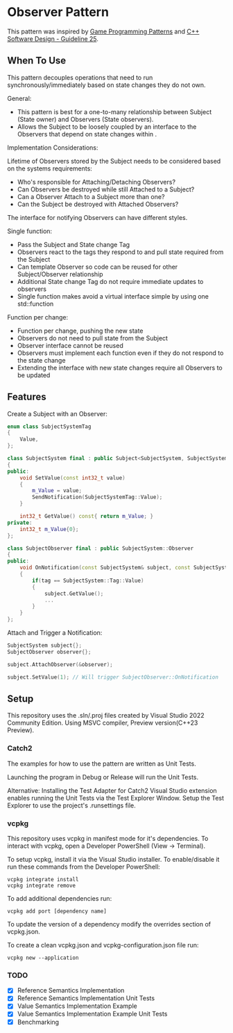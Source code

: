 # Observer Pattern

This pattern was inspired by [Game Programming Patterns](https://gameprogrammingpatterns.com/observer.html) and [
C++ Software Design - Guideline 25](https://www.oreilly.com/library/view/c-software-design/9781098113155/).

## When To Use

This pattern decouples operations that need to run synchronously/immediately based on state changes they do not own.

General:
* This pattern is best for a one-to-many relationship between Subject (State owner) and Observers (State observers).
* Allows the Subject to be loosely coupled by an interface to the Observers that depend on state changes within .

Implementation Considerations:

Lifetime of Observers stored by the Subject needs to be considered based on the systems requirements:
* Who's responsible for Attaching/Detaching Observers?
* Can Observers be destroyed while still Attached to a Subject?
* Can a Observer Attach to a Subject more than one?
* Can the Subject be destroyed with Attached Observers?

The interface for notifying Observers can have different styles.

Single function:
* Pass the Subject and State change Tag
* Observers react to the tags they respond to and pull state required from the Subject
* Can template Observer so code can be reused for other Subject/Observer relationship
* Additional State change Tag do not require immediate updates to observers
* Single function makes avoid a virtual interface simple by using one std::function

Function per change:
* Function per change, pushing the new state
* Observers do not need to pull state from the Subject
* Observer interface cannot be reused
* Observers must implement each function even if they do not respond to the state change
* Extending the interface with new state changes require all Observers to be updated

## Features

Create a Subject with an Observer:
```cpp
enum class SubjectSystemTag
{
    Value,
};

class SubjectSystem final : public Subject<SubjectSystem, SubjectSystemTag>
{
public:
    void SetValue(const int32_t value)
    {
        m_Value = value;
        SendNotification(SubjectSystemTag::Value);
    }

    int32_t GetValue() const{ return m_Value; }
private:
    int32_t m_Value{0};
};

class SubjectObserver final : public SubjectSystem::Observer
{
public:
    void OnNotification(const SubjectSystem& subject, const SubjectSystem::Tag tag) override
    {
        if(tag == SubjectSystem::Tag::Value)
        {
            subject.GetValue();
            ...
        }
    }
};
```

Attach and Trigger a Notification:
```cpp
SubjectSystem subject{};
SubjectObserver observer{};

subject.AttachObserver(&observer);

subject.SetValue(1); // Will trigger SubjectObserver::OnNotification
```

## Setup

This repository uses the .sln/.proj files created by Visual Studio 2022 Community Edition.
Using MSVC compiler, Preview version(C++23 Preview). 

### Catch2
The examples for how to use the pattern are written as Unit Tests.

Launching the program in Debug or Release will run the Unit Tests.

Alternative:
Installing the Test Adapter for Catch2 Visual Studio extension enables running the Unit Tests via the Test Explorer Window. Setup the Test Explorer to use the project's .runsettings file.

### vcpkg
This repository uses vcpkg in manifest mode for it's dependencies. To interact with vcpkg, open a Developer PowerShell (View -> Terminal).

To setup vcpkg, install it via the Visual Studio installer. To enable/disable it run these commands from the Developer PowerShell:
```
vcpkg integrate install
vcpkg integrate remove
```

To add additional dependencies run:
```
vcpkg add port [dependency name]
```

To update the version of a dependency modify the overrides section of vcpkg.json. 

To create a clean vcpkg.json and vcpkg-configuration.json file run:
```
vcpkg new --application
```

### TODO
- [x] Reference Semantics Implementation
- [x] Reference Semantics Implementation Unit Tests
- [x] Value Semantics Implementation Example
- [x] Value Semantics Implementation Example Unit Tests
- [x] Benchmarking
